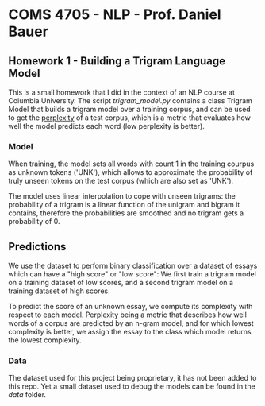 # COMS 4705 - NLP - Prof. Daniel Bauer

## Homework 1 - Building a Trigram Language Model

This is a small homework that I did in the context of an NLP course at Columbia University.
The script _trigram_model.py_ contains a class Trigram Model that builds a trigram model over a training corpus, and can be used to get the [perplexity](https://en.wikipedia.org/wiki/Perplexity) of a test corpus, which is a metric that evaluates how well the model predicts each word (low perplexity is better).

### Model

When training, the model sets all words with count 1 in the training courpus as unknown tokens ('UNK'), which allows to approximate the probability of truly unseen tokens on the test corpus (which are also set as 'UNK').

The model uses linear interpolation to cope with unseen trigrams: the probability of a trigram is a linear function of the unigram and bigram it contains, therefore the probabilities are smoothed and no trigram gets a probability of 0.

## Predictions

We use the dataset to perform binary classification over a dataset of essays which can have a "high score" or "low score":
We first train a trigram model on a training dataset of low scores, and a second trigram model on a training dataset of high scores.

To predict the score of an unknown essay, we compute its complexity with respect to each model. Perplexity being a metric that describes how well words of a corpus are predicted by an n-gram model, and for which lowest complexity is better, we assign the essay to the class which model returns the lowest complexity.

### Data

The dataset used for this project being proprietary, it has not been added to this repo.
Yet a small dataset used to debug the models can be found in the _data_ folder.